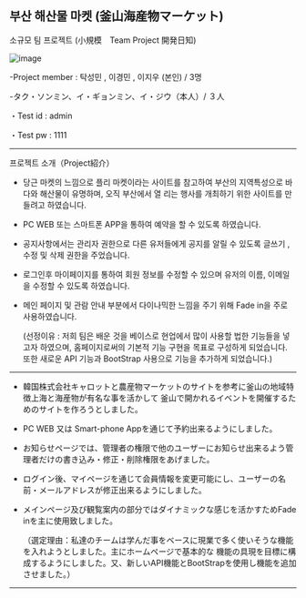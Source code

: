 부산 해산물 마켓 (釜山海産物マーケット)
----------------------------------------------------------------------------------------------------------------

소규모 팀 프로젝트 (小規模　Team Project 開発日知)　


![image](https://github.com/user-attachments/assets/0cc6191b-ee60-43b5-9660-dca814e5bfba)


  -Project member : 탁성민 , 이경민 , 이지우 (본인) / 3명
  
  -タク・ソンミン、イ・ギョンミン、イ・ジウ（本人）/ ３人

・Test id : admin

・Test pw : 1111

----------------------------------------------------------------------------------------------------------------
프로젝트 소개（Project紹介）

- 당근 마켓의 느낌으로 플리 마켓이라는 사이트를 참고하여 부산의 지역특성으로 바다와 해산물이 유명하며, 오직 부산에서 열 
  리는 행사를 개최하기 위한 사이트를 만들려고 하였습니다.
- PC WEB 또는 스마트폰 APP을 통하여 예약을 할 수 있도록 하였습니다.
- 공지사항에서는 관리자 권한으로 다른 유저들에게 공지를 알릴 수 있도록 글쓰기 , 수정 및 삭제 권한을 주었습니다.
- 로그인후 마이페이지를 통하여 회원 정보를 수정할 수 있으며 유저의 이름, 이메일을 수정할 수 있도록 하였습니다.
- 메인 페이지 및 관람 안내 부분에서 다이나믹한 느낌을 주기 위해 Fade in을 주로 사용하였습니다.
  
  (선정이유 : 저희 팀은 배운 것을 베이스로 현업에서 많이 사용할 법한 기능들을 넣고자 하였으며, 홈페이지로써의 기본적
  기능 구현을 목표로 구성하게 되었습니다. 또한 새로운 API 기능과 BootStrap 사용으로 기능을 추가하게 되었습니다.)
------

- 韓国株式会社キャロットと農産物マーケットのサイトを参考に釜山の地域特徴上海と海産物が有名な事を活かして
  釜山で開かれるイベントを開催するためのサイトを作ろうとしました。
- PC WEB 又は Smart-phone Appを通じて予約出来るようにしました。
- お知らせページでは、管理者の権限で他のユーザーにお知らせ出来るよう管理者だけの書き込み・修正・削除権限をあげました。
- ログイン後、マイページを通じて会員情報を変更可能にし、ユーザーの名前・メールアドレスが修正出来るようにしました。
- メインページ及び観覧案内の部分ではダイナミックな感じを活かすためFade inを主に使用致しました。

  （選定理由：私達のチームは学んだ事をベースに現業で多く使いそうな機能を入れようとしました。主にホームページで基本的な
  機能の具現を目標に構成するようにしました。又、新しいAPI機能とBootStrapを使用し機能を追加させました。） 
----------------------------------------------------------------------------------------------------------------
